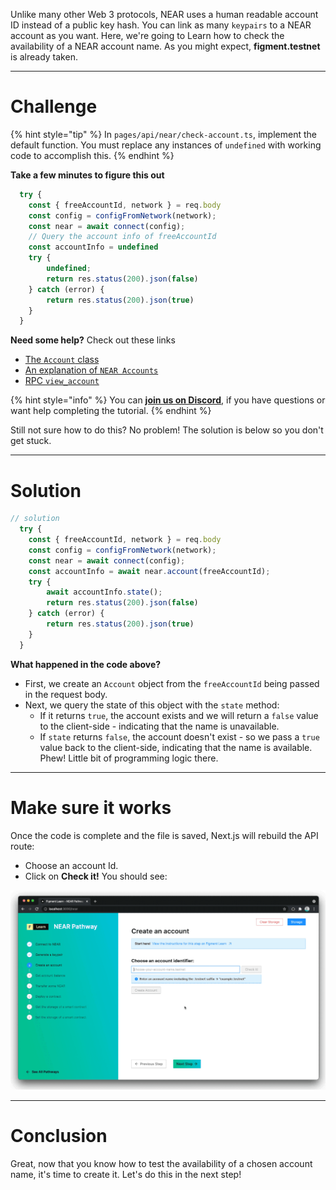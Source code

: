 Unlike many other Web 3 protocols, NEAR uses a human readable account ID instead of a public key hash. You can link as many `keypairs` to a NEAR account as you want. Here, we're going to Learn how to check the availability of a NEAR account name. As you might expect, **figment.testnet** is already taken.

------------------------

# Challenge

{% hint style="tip" %}
In `pages/api/near/check-account.ts`, implement the default function. You must replace any instances of `undefined` with working code to accomplish this.
{% endhint %}

**Take a few minutes to figure this out**

```typescript
  try {
    const { freeAccountId, network } = req.body
    const config = configFromNetwork(network);
    const near = await connect(config);
    // Query the account info of freeAccountId 
    const accountInfo = undefined
    try {
        undefined;
        return res.status(200).json(false)
    } catch (error) {
        return res.status(200).json(true)
    }
  }
```

**Need some help?** Check out these links
* [The `Account` class](https://near.github.io/near-api-js/classes/account.account-1.html)  
* [An explanation of `NEAR Accounts`](https://docs.near.org/docs/concepts/account)
* [RPC `view_account`](https://docs.near.org/docs/develop/front-end/rpc#view-account)

{% hint style="info" %}
You can [**join us on Discord**](https://discord.gg/fszyM7K), if you have questions or want help completing the tutorial.
{% endhint %}

Still not sure how to do this? No problem! The solution is below so you don't get stuck.

------------------------

# Solution

```typescript
// solution
  try {
    const { freeAccountId, network } = req.body
    const config = configFromNetwork(network);
    const near = await connect(config);
    const accountInfo = await near.account(freeAccountId);
    try {
        await accountInfo.state();
        return res.status(200).json(false)
    } catch (error) {
        return res.status(200).json(true)
    }
  }
```

**What happened in the code above?**

* First, we create an `Account` object from the `freeAccountId` being passed in the request body.
* Next, we query the state of this object with the `state` method:
  * If it returns `true`, the account exists and we will return a `false` value to the client-side - indicating that the name is unavailable. 
  * If `state` returns `false`, the account doesn't exist - so we pass a `true` value back to the client-side, indicating that the name is available. Phew! Little bit of programming logic there.

------------------------

# Make sure it works

Once the code is complete and the file is saved, Next.js will rebuild the API route: 
* Choose an account Id.
* Click on **Check it!** 
You should see:


![](../../../.gitbook/assets/pathways/near/near-account.gif)

-----------------------------

# Conclusion

Great, now that you know how to test the availability of a chosen account name, it's time to create it. Let's do this in the next step!
